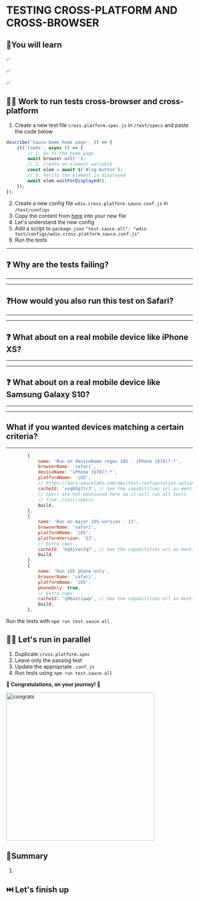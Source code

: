 # TESTING CROSS-PLATFORM AND CROSS-BROWSER

## 🧠You will learn

✅

✅

✅

## 🏋️‍♀️ Work to run tests cross-browser and cross-platform

1. Create a new test file `cross.platform.spec.js` in `/test/specs` and paste the code below

```js
describe('Sauce Demo home page', () => {
	it('loads', async () => {
		// 1. Go to the home page
		await browser.url('');
		// 2. Create an element variable
		const elem = await $('#log-button');
		// 3. Verify the element is displayed
		await elem.waitForDisplayed();
	});
});
```

2. Create a new config file `wdio.cross.platform.sauce.conf.js` in `/test/configs`
3. Copy the content from [here](../../solution/test/configs/wdio.cross.platform.sauce.conf.js) into your new file
4. Let's understand the new config
5. Add a script to `package.json` `"test.sauce.all": "wdio test/configs/wdio.cross.platform.sauce.conf.js"`
6. Run the tests

---

## ❓ Why are the tests failing?

---

---

## ❓How would you also run this test on Safari?

---

---

## ❓ What about on a real mobile device like iPhone XS?

---

---

## ❓ What about on a real mobile device like Samsung Galaxy S10?

---

---

## What if you wanted devices matching a certain criteria?

---

```js
		{
			name: 'Run on deviceName regex iOS - iPhone [678]?.*',
			browserName: 'safari',
			deviceName: 'iPhone [678]?.*',
			platformName: 'iOS',
			// https://docs.saucelabs.com/dev/test-configuration-options/#cacheid
			cacheId: 'vvqb5g7lr3', // See the capabilities url as mentioned above
			// Specs are not mentioned here so it will run all tests
			// from ./test/specs/
			build,
		},
		{
			name: 'Run on major iOS version - 13',
			browserName: 'safari',
			platformName: 'iOS',
			platformVersion: '13',
			// Extra caps
			cacheId: 'bq9jvoctq7', // See the capabilities url as mentioned above
			build,
		},
		{
			name: 'Run iOS phone only',
			browserName: 'safari',
			platformName: 'iOS',
			phoneOnly: true,
			// Extra caps
			cacheId: 'q96a2zipwp', // See the capabilities url as mentioned above
			build,
		},
```

Run the tests with `npm run test.sauce.all`

## 🏋️‍♀️ Let's run in parallel

1. Duplicate `cross.platform.spec`
2. Leave only the passing test
3. Update the appropriate `.conf.js`
4. Run tests using `npm run test.sauce.all`

**🚀 Congratulations, on your journey! 💃**

<img src="https://media.giphy.com/media/xTiTne6OaK0fQAxXYk/giphy.gif" alt="congrats" width="400"/>

## 📝Summary

1.

## ⏭️ Let's finish up
